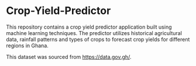 # Crop-Yield-Predictor
This repository contains a crop yield predictor application built using machine learning techniques. 
The predictor utilizes historical agricultural data, rainfall patterns and types of crops to forecast crop yields for different regions in Ghana.

This dataset was sourced from https://data.gov.gh/.



